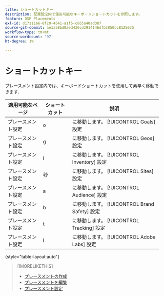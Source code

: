 ```yaml
---
title: ショートカットキー
description: 配置設定内で使用可能なキーボードショートカットを参照します。
feature: DSP Placements
exl-id: d1711166-8f20-4641-a1f5-c865a40ad387
source-git-commit: ae1a58bd0aed430cd2914146dfb2850bc8125025
workflow-type: tm+mt
source-wordcount: '97'
ht-degree: 1%

---
```


# ショートカットキー

プレースメント設定内では、キーボードショートカットを使用して素早く移動できます<!-- and to create ads and placements -->.

| 適用可能なページ | ショートカット | 説明 |
| ---------------| ----------- | ---------------------- |
| プレースメント設定 | o | に移動します。 [!UICONTROL Goals] 設定 |
| プレースメント設定 | g | に移動します。 [!UICONTROL Geos] 設定 |
| プレースメント設定 | i | に移動します。 [!UICONTROL Inventory] 設定 |
| プレースメント設定 | 秒 | に移動します。 [!UICONTROL Sites] 設定 |
| プレースメント設定 | a | に移動します。 [!UICONTROL Audience] 設定 |
| プレースメント設定 | b | に移動します。 [!UICONTROL Brand Safety] 設定 |
| プレースメント設定 | t | に移動します。 [!UICONTROL Tracking] 設定 |
| プレースメント設定 | l | に移動します。 [!UICONTROL Adobe Labs] 設定 |

{style="table-layout:auto"}

<!-- | Legacy placement settings | npv | Lets you create a new video placement | -->
<!-- | Legacy placement settings | npd | Lets you create a new display placement | -->
<!-- | Legacy placement settings | nav | Lets you create a new video ad | -->
<!-- | Legacy placement settings | nad | Lets you create a new display ad| -->

>[!MORELIKETHIS]
>
>* [プレースメントの作成](/help/dsp/campaign-management/placements/placement-create.md)
>* [プレースメントを編集](/help/dsp/campaign-management/placements/placement-edit.md)
>* [プレースメント設定](/help/dsp/campaign-management/placements/placement-settings.md)
